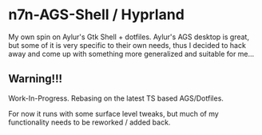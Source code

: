 # n7n-AGS-Shell / Hyprland

My own spin on Aylur's Gtk Shell + dotfiles. Aylur's AGS desktop is great, but some of it is very specific to their
own needs, thus I decided to hack away and come up with something more generalized and suitable for me...

## Warning!!! 

Work-In-Progress. Rebasing on the latest TS based AGS/Dotfiles.

For now it runs with some surface level tweaks, but much of my functionality needs to be reworked / added back.
